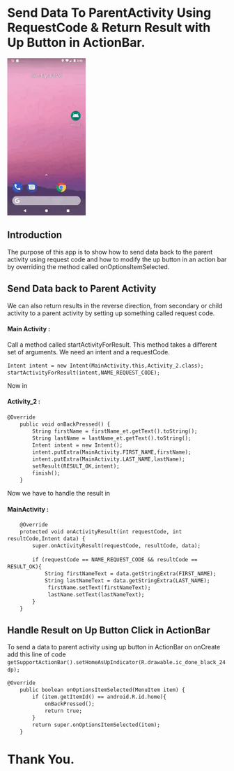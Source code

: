 # Send Data To ParentActivity Using RequestCode & Return Result with Up Button in ActionBar.

![](SendDataToParentActivity_gif.gif)

## Introduction

The purpose of this app is to show how to send data back to the parent activity using request code and how to modify the up button in an action bar by overriding the method called onOptionsItemSelected.

## Send Data back to Parent Activity

We can also return results in the reverse direction, from secondary or child activity to a parent activity by setting up something called request code.

#### Main Activity :  
Call a method called startActivityForResult. This method takes a different set of arguments. We need an intent and a requestCode.

```
Intent intent = new Intent(MainActivity.this,Activity_2.class);
startActivityForResult(intent,NAME_REQUEST_CODE);
```

Now in 
#### Activity_2 : 

```
@Override
    public void onBackPressed() {
        String firstName = firstName_et.getText().toString();
        String lastName = lastName_et.getText().toString();
        Intent intent = new Intent();
        intent.putExtra(MainActivity.FIRST_NAME,firstName);
        intent.putExtra(MainActivity.LAST_NAME,lastName);
        setResult(RESULT_OK,intent);
        finish();
    }
```

Now we have to handle the result in 
#### MainActivity :

```
    @Override
    protected void onActivityResult(int requestCode, int resultCode,Intent data) {
        super.onActivityResult(requestCode, resultCode, data);

        if (requestCode == NAME_REQUEST_CODE && resultCode == RESULT_OK){
            String firstNameText = data.getStringExtra(FIRST_NAME);
            String lastNameText = data.getStringExtra(LAST_NAME);
             firstName.setText(firstNameText);
             lastName.setText(lastNameText);
        }
    }
```

## Handle Result on Up Button Click in ActionBar

To send a data to parent activity using up button in ActionBar on onCreate add this line of code `getSupportActionBar().setHomeAsUpIndicator(R.drawable.ic_done_black_24dp);`

```
@Override
    public boolean onOptionsItemSelected(MenuItem item) {
        if (item.getItemId() == android.R.id.home){
            onBackPressed();
            return true;
        }
        return super.onOptionsItemSelected(item);
    }
```

# Thank You.
